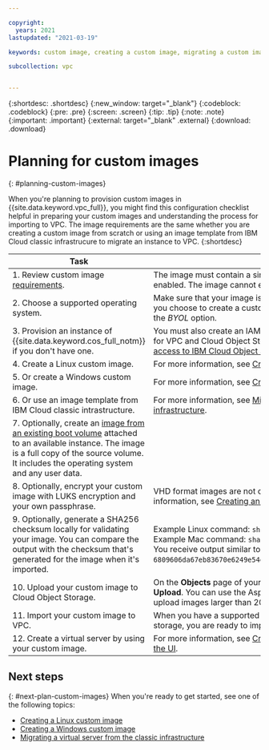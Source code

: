 ```yaml
---

copyright:
  years: 2021
lastupdated: "2021-03-19"

keywords: custom image, creating a custom image, migrating a custom image

subcollection: vpc


---
```


{:shortdesc: .shortdesc}
{:new_window: target="_blank"}
{:codeblock: .codeblock}
{:pre: .pre}
{:screen: .screen}
{:tip: .tip}
{:note: .note}
{:important: .important}
{:external: target="_blank" .external}
{:download: .download}

# Planning for custom images
{: #planning-custom-images}

When you're planning to provision custom images in {{site.data.keyword.vpc_full}}, you might find this configuration checklist helpful in preparing your custom images and understanding the process for importing to VPC. The image requirements are the same whether you are creating a custom image from scratch or using an image template from IBM Cloud classic infrastrucure to 
migrate an instance to VPC. 
{:shortdesc}


| Task              | Details           |
|-------------------|-------------------|
| 1. Review custom image [requirements](/docs/vpc?topic=vpc-about-images#custom-image-reqs). | The image must contain a single file or volume, and be cloud-init enabled. The image cannot exceed 100 GB. |
| 2. Choose a supported operating system.| Make sure that your image is supported as a [stock image](/docs/vpc?topic=vpc-about-images#stock-images) in VPC. If you choose to create a custom image and use you own license, select the _BYOL_ option. |
| 3. Provision an instance of {{site.data.keyword.cos_full_notm}} if you don't have one. | You must also create an IAM authorization between the Image Service for VPC and Cloud Object Storage. For more information, see [Granting access to IBM Cloud Object Storage to import images](/docs/vpc?topic=vpc-object-storage-prereq). |
| 4. Create a Linux custom image. | For more information, see [Creating a Linux custom image](/docs/vpc?topic=vpc-create-linux-custom-image). |
| 5. Or create a Windows custom image. | For more information, see [Creating a Windows custom image](/docs/vpc?topic=vpc-create-windows-custom-image). | 
| 6. Or use an image template from IBM Cloud classic intrastructure. | For more information, see [Migrating a virtual server from the classic infrastructure](/docs/vpc?topic=vpc-migrate-vsi-to-vpc). |
| 7. Optionally, create an [image from an existing boot volume](/docs/vpc?topic=vpc-image-from-volume-vpc) attached to an available instance. The image is a full copy of the source volume. It includes the operating system and any user data.|
| 8. Optionally, encrypt your custom image with LUKS encryption and your own passphrase. | VHD format images are not compatible with encrption. For more information, see [Creating an encrypted custom image](/docs/vpc?topic=vpc-create-encrypted-custom-image). |
| 9. Optionally, generate a SHA256 checksum locally for validating your image. You can compare the output with the checksum that's generated for the image when it's imported.| Example Linux command: `sha256sum ubuntu_image.qcow2` <br> Example Mac command: `shasum -a 256 ubuntu_image.qcow2` <br> You receive output similar to: `6809606da67eb83670e6249e54e94043eb43c0471669fb96ea4050c4c07e2df7`.  |
| 10. Upload your custom image to Cloud Object Storage. | On the **Objects** page of your IBM Cloud Object Storage bucket, click **Upload**. You can use the Aspera high-speed transfer plug-in to upload images larger than 200 MB. |
| 11. Import your custom image to VPC. | When you have a supported custom image available in Cloud Object storage, you are ready to import. See [Importing a custom image](/docs/vpc?topic=vpc-managing-images#import-custom-image). |
| 12. Create a virtual server by using your custom image. | For more information, see [Creating virtual server instances by using the UI](/docs/vpc?topic=vpc-creating-virtual-servers). |

## Next steps
{: #next-plan-custom-images}
When you're ready to get started, see one of the following topics:
 * [Creating a Linux custom image](/docs/vpc?topic=vpc-create-linux-custom-image)
 * [Creating a Windows custom image](/docs/vpc?topic=vpc-create-windows-custom-image)
 * [Migrating a virtual server from the classic infrastructure](/docs/vpc?topic=vpc-migrate-vsi-to-vpc)
